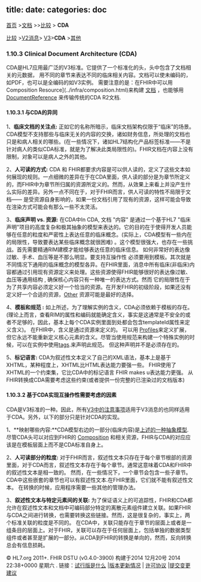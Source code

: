 title: 
date: 
categories: doc
---

  [首页](../home/index.html) >[文档](documentation.html) >>[比较](comparison.html) > **CDA**	


 [比较](comparison.html) >[V2消息](comparison-v2.html)> [V3](comparison-v3.html)>**CDA** >[其他](comparison-other.html) 

### 1.10.3  Clinical Document Architecture (CDA)



CDA是HL7应用最广泛的V3标准。它提供了一个标准化的头，头中包含了文档相关的元数据， 用不同的章节来表达不同的临床相关内容。文档可以使未编码的，如PDF，也可以是全编码的如V3实例。  需要注意的是：在FHIR中可以用Composition Resource](../infra/composition.html)来构建 [文档](../impl/documents.html) ，也能够用[DocumentReference](../infra/documentreference.html) 来传输传统的CDA R2文档.
 
####  1.10.3.1 与CDA的异同

1、**临床文档的关注点:**  正如它的名称所暗示，临床文档架构仅限于“临床”的场景。CDA模型不支持那些与临床无关的内容的交换，诸如财务信息，所处理的文档也只是和病人相关的哪些。(在一些情况下，诸如HL7结构化产品标签标准——不是针对病人的类似CDA标准，就是为了解决此类局限性的)。FHIR文档在内容上没有限制，对象可以是病人之外的其他。 

2、**人可读的方式:** CDA 和 FHIR都要求内容是可以供人读的，定义了这些文本如何展现的规则。一点细微的差异在于在CDA里面，供人读的部分是为章节所定义的，而FHIR中为章节所归属的资源所定义的。然而，从效果上来看上并没产生什么实际的差异。另外一点不同在于，对于FHIR而言，供人可读的特性不局限于文档—— 是受资源自身影响的，如果一份文档引用了现有的资源，这样可能会导致在渲染方式可能会有那么一些不太灵活。  

3、**临床声明 vs. 资源:** 在CDA中In CDA,  文档 &quot;内容&quot; 是通过一个基于HL7 &quot;临床声明&quot;项目的高度复杂和极其抽象的模型来表达的。它的目的在于使得开发人员能够在任意的粒度和严密性上表达任意的临床概念。(实际上，CDA模型有一些内在的局限性，导致要表达某些临床概念就很困难) 。这个模型很强大，也存在一些挑战。首先需要精通RIM建模才能给够表达任意的临床信息。
 如何非常好的表达像过敏、手术、血压等是不那么明显。要支持互操作性 必须要用到模板。其次就是不同情况下通用的临床概念的模型各异。在FHIR里面，消息中所有临床(非临床)内容都通过引用现有资源定义来处理。这些资源使得FHIR能够很好的表达像过敏、血压等通用结构 , 确保核心内容只有一种唯一的表达方式。然而 它的局限性在于为了共享内容必须定义好一个恰当的资源。在开发FHIR的初级阶段，如果还没有定义好一个合适的资源，[Other](other.html) 资源可能是最好的选择。   

4、**模板和规范 :** 如上所述，为了理解实例的含义，CDA必须依赖于模板的存在。(理论上而言，查看RIM的属性和编码就能确定含义，事实是这通常是不安全的或者不足够的，因此，基本上每个CDA实例里面到处都会包含templateId属性来定义含义)。 在FHIR中，含义是通过资源来定义的。
可以用 [Profiles](../infra/profile.html)来定义扩展，但它永远不能重新定义核心元素的含义。尽管当使用规范来构建一个特殊实例的时候，可以在实例中使用[tags](extras.html#tag).来声明此规范。 但这种声明并不是必须存在的。   

5、**标记语言:** CDA为叙述性文本定义了自己的XML语法，基本上是基于XHTML，某种程度上，XHTML比HTML表达能力要强一些。 FHIR使用了XHTML的一个约束集，它比CDA中的标记语言 FHIR makes u表达能力更强。 从FHIR转换成CDA需要考虑这些约束(或者提供一份完整的已渲染过的文档版本)  

#### 1.10.3.2 基于CDA实现互操作性需要考虑的因素  

CDA是V3标准的一种。因此，所有[V3中的注意事项](comparison-v3.html#V3-interoperability)适用于V3消息的也同样适用于CDA。另外，以下的部分只是针对CDA的实现。   

1、**映射哪些内容:**CDA模型右边的一部分(临床内容)是[上述的一种抽象模型](comparison-v3.html#V3-abstractModels).  尽管CDA头可以对应到FHIR的 [Composition](composition.html) 和相关资源，FHIR与CDA的对应应该是在模板层面上而不是CDA标准自身上。  

2、**人可读部分的粒度:**  对于FHIR而言，叙述性文本只存在于每个章节根部的资源里面，对于CDA而言，叙述性文本存在于每个章节。通常这意味着CDA和FHIR中的叙述性文本是相一致的。 然而，在一些情况下，一个章节会包含一些子章节。CDA中这些嵌套的章节也可以有叙述性文本.在FHIR里面，它们就不能有叙述性文本。 在转换的时候，应用程序需要一些其他的管理办法。     

3、**叙述性文本与特定元素间的关联:**  为了保证语义上的可追踪性，FHIR和CDA都允许在叙述性文本和文档中可编码部分特定的离散元素组件建立关联。如果FHIR与CDA之间进行转换，也需要转换这些链接。然而，这是很复杂的，事实上，两个标准关联的粒度是不同的。 在CDA中，关联只能存在于章节的层面上或者是一组条目的层面上。对于FHIR，关联可以存在于任何层面上，包括单独的数据类型组件或者甚至是扩展的一部分。从CDA到FHIR的转换是单向的，然而，反向转换总会有信息损耗。  


&copy; HL7.org 2011+. FHIR DSTU (v0.4.0-3900) 构建于2014  12月20号 2014 22:38+0000 星期六 . 
  链接：[试行版是什么](http://hl7.org/implement/standards/fhir/dstu.html) |[版本更新情况](http://hl7.org/implement/standards/fhir/history.html) | [许可协议](http://hl7.org/implement/standards/fhir/license.html) |[提交变更建议](http://gforge.hl7.org/gf/project/fhir/tracker/?action=TrackerItemAdd&tracker_id=677)